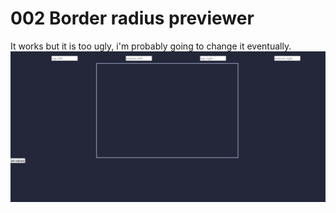 # 002 Border radius  previewer
It works but it is too ugly,  i'm probably going to change it eventually.
![print](print.png)

